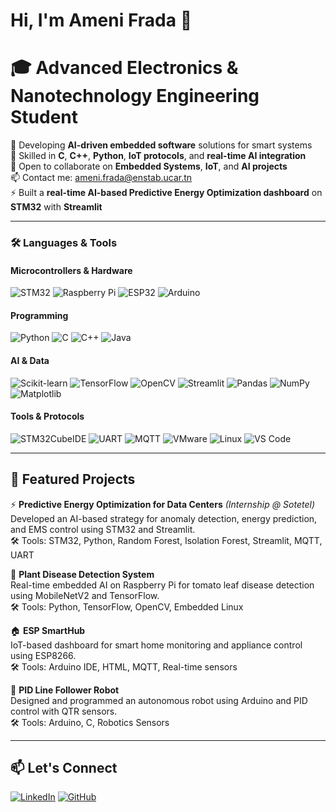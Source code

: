 # Hi, I'm Ameni Frada 👋  
# 🎓 Advanced Electronics & Nanotechnology Engineering Student

🔭 Developing **AI-driven embedded software** solutions for smart systems  
🚀 Skilled in **C**, **C++**, **Python**, **IoT protocols**, and **real-time AI integration**  
🤝 Open to collaborate on **Embedded Systems**, **IoT**, and **AI projects**  
📫 Contact me: [ameni.frada@enstab.ucar.tn](mailto:ameni.frada@enstab.ucar.tn)  
⚡ Built a **real-time AI-based Predictive Energy Optimization dashboard** on **STM32** with **Streamlit**



---

### 🛠️ Languages & Tools

#### **Microcontrollers & Hardware**
![STM32](https://img.shields.io/badge/-STM32-041E42?style=for-the-badge&logo=stmicroelectronics&logoColor=white)
![Raspberry Pi](https://img.shields.io/badge/-Raspberry%20Pi-C51A4A?style=for-the-badge&logo=raspberrypi&logoColor=white)
![ESP32](https://img.shields.io/badge/-ESP32-E7352C?style=for-the-badge&logo=esphome&logoColor=white)
![Arduino](https://img.shields.io/badge/-Arduino-00979D?style=for-the-badge&logo=arduino&logoColor=white)

#### **Programming**
![Python](https://img.shields.io/badge/-Python-3776AB?style=for-the-badge&logo=python&logoColor=white)
![C](https://img.shields.io/badge/-C-00599C?style=for-the-badge&logo=c&logoColor=white)
![C++](https://img.shields.io/badge/-C++-00599C?style=for-the-badge&logo=c%2b%2b&logoColor=white)
![Java](https://img.shields.io/badge/-Java-007396?style=for-the-badge&logo=java&logoColor=white)

#### **AI & Data**
![Scikit-learn](https://img.shields.io/badge/-Scikit--learn-F7931E?style=for-the-badge&logo=scikit-learn&logoColor=white)
![TensorFlow](https://img.shields.io/badge/-TensorFlow-FF6F00?style=for-the-badge&logo=tensorflow&logoColor=white)
![OpenCV](https://img.shields.io/badge/-OpenCV-5C3EE8?style=for-the-badge&logo=opencv&logoColor=white)
![Streamlit](https://img.shields.io/badge/-Streamlit-FF4B4B?style=for-the-badge&logo=streamlit&logoColor=white)
![Pandas](https://img.shields.io/badge/-Pandas-150458?style=for-the-badge&logo=pandas&logoColor=white)
![NumPy](https://img.shields.io/badge/-NumPy-013243?style=for-the-badge&logo=numpy&logoColor=white)
![Matplotlib](https://img.shields.io/badge/-Matplotlib-11557C?style=for-the-badge)

#### **Tools & Protocols**
![STM32CubeIDE](https://img.shields.io/badge/-STM32CubeIDE-003366?style=for-the-badge&logo=stmicroelectronics&logoColor=white)
![UART](https://img.shields.io/badge/-UART-2ECC71?style=for-the-badge)
![MQTT](https://img.shields.io/badge/-MQTT-660066?style=for-the-badge&logo=mqtt&logoColor=white)
![VMware](https://img.shields.io/badge/-VMware-607078?style=for-the-badge&logo=vmware&logoColor=white)
![Linux](https://img.shields.io/badge/-Linux-FCC624?style=for-the-badge&logo=linux&logoColor=black)
![VS Code](https://img.shields.io/badge/-VS%20Code-007ACC?style=for-the-badge&logo=visualstudiocode&logoColor=white)


---

## 🚀 Featured Projects

⚡ **Predictive Energy Optimization for Data Centers** *(Internship @ Sotetel)*  
Developed an AI-based strategy for anomaly detection, energy prediction, and EMS control using STM32 and Streamlit.  
🛠 Tools: STM32, Python, Random Forest, Isolation Forest, Streamlit, MQTT, UART

🌿 **Plant Disease Detection System**  
Real-time embedded AI on Raspberry Pi for tomato leaf disease detection using MobileNetV2 and TensorFlow.  
🛠 Tools: Python, TensorFlow, OpenCV, Embedded Linux

🏠 **ESP SmartHub**  
IoT-based dashboard for smart home monitoring and appliance control using ESP8266.  
🛠 Tools: Arduino IDE, HTML, MQTT, Real-time sensors

🤖 **PID Line Follower Robot**  
Designed and programmed an autonomous robot using Arduino and PID control with QTR sensors.  
🛠 Tools: Arduino, C, Robotics Sensors

---

## 📫 Let's Connect

[![LinkedIn](https://img.shields.io/badge/-LinkedIn-0A66C2?style=for-the-badge&logo=linkedin&logoColor=white)](https://www.linkedin.com/in/ameni-frada/)
[![GitHub](https://img.shields.io/badge/-GitHub-181717?style=for-the-badge&logo=github&logoColor=white)](https://github.com/ameni-frada)

